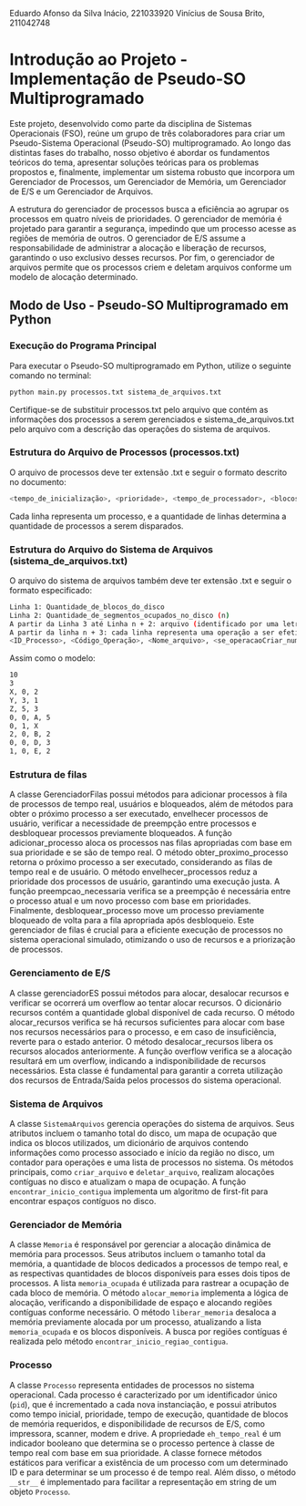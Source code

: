 Eduardo Afonso da Silva Inácio, 221033920
Vinícius de Sousa Brito, 211042748

# Introdução ao Projeto - Implementação de Pseudo-SO Multiprogramado

Este projeto, desenvolvido como parte da disciplina de Sistemas Operacionais (FSO), reúne um grupo de três colaboradores para criar um Pseudo-Sistema Operacional (Pseudo-SO) multiprogramado. Ao longo das distintas fases do trabalho, nosso objetivo é abordar os fundamentos teóricos do tema, apresentar soluções teóricas para os problemas propostos e, finalmente, implementar um sistema robusto que incorpora um Gerenciador de Processos, um Gerenciador de Memória, um Gerenciador de E/S e um Gerenciador de Arquivos.

A estrutura do gerenciador de processos busca a eficiência ao agrupar os processos em quatro níveis de prioridades. O gerenciador de memória é projetado para garantir a segurança, impedindo que um processo acesse as regiões de memória de outros. O gerenciador de E/S assume a responsabilidade de administrar a alocação e liberação de recursos, garantindo o uso exclusivo desses recursos. Por fim, o gerenciador de arquivos permite que os processos criem e deletam arquivos conforme um modelo de alocação determinado.



## **Modo de Uso - Pseudo-SO Multiprogramado em Python**

### Execução do Programa Principal

Para executar o Pseudo-SO multiprogramado em Python, utilize o seguinte comando no terminal:

```bash
python main.py processos.txt sistema_de_arquivos.txt
```
Certifique-se de substituir processos.txt pelo arquivo que contém as informações dos processos a serem gerenciados e sistema_de_arquivos.txt pelo arquivo com a descrição das operações do sistema de arquivos.

### Estrutura do Arquivo de Processos (processos.txt)
O arquivo de processos deve ter extensão .txt e seguir o formato descrito no documento:
```bash
<tempo_de_inicialização>, <prioridade>, <tempo_de_processador>, <blocos_em_memória>, <código_da_impressora>, <requisição_do_scanner>, <requisição_do_modem>, <código_do_disco>
```

Cada linha representa um processo, e a quantidade de linhas determina a quantidade de processos a serem disparados.

### Estrutura do Arquivo do Sistema de Arquivos (sistema_de_arquivos.txt)
O arquivo do sistema de arquivos também deve ter extensão .txt e seguir o formato especificado:
```bash
Linha 1: Quantidade_de_blocos_do_disco
Linha 2: Quantidade_de_segmentos_ocupados_no_disco (n)
A partir da Linha 3 até Linha n + 2: arquivo (identificado por uma letra), número_do_primeiro_bloco_gravado, quantidade_de_blocos_ocupados
A partir da linha n + 3: cada linha representa uma operação a ser efetivada pelo sistema de arquivos do Pseudo-SO:
<ID_Processo>, <Código_Operação>, <Nome_arquivo>, <se_operacaoCriar_numero_blocos>
```

Assim como o modelo:
```bash
10
3
X, 0, 2
Y, 3, 1
Z, 5, 3
0, 0, A, 5
0, 1, X
2, 0, B, 2
0, 0, D, 3
1, 0, E, 2
```

### Estrutura de filas 

A classe GerenciadorFilas possui métodos para adicionar processos à fila de processos de tempo real, usuários e bloqueados, além de métodos para obter o próximo processo a ser executado, envelhecer processos de usuário, verificar a necessidade de preempção entre processos e desbloquear processos previamente bloqueados. A função adicionar_processo aloca os processos nas filas apropriadas com base em sua prioridade e se são de tempo real. O método obter_proximo_processo retorna o próximo processo a ser executado, considerando as filas de tempo real e de usuário. O método envelhecer_processos reduz a prioridade dos processos de usuário, garantindo uma execução justa. A função preempcao_necessaria verifica se a preempção é necessária entre o processo atual e um novo processo com base em prioridades. Finalmente, desbloquear_processo move um processo previamente bloqueado de volta para a fila apropriada após desbloqueio. Este gerenciador de filas é crucial para a eficiente execução de processos no sistema operacional simulado, otimizando o uso de recursos e a priorização de processos.

### Gerenciamento de E/S

A classe gerenciadorES possui métodos para alocar, desalocar recursos e verificar se ocorrerá um overflow ao tentar alocar recursos. O dicionário recursos contém a quantidade global disponível de cada recurso. O método alocar_recursos verifica se há recursos suficientes para alocar com base nos recursos necessários para o processo, e em caso de insuficiência, reverte para o estado anterior. O método desalocar_recursos libera os recursos alocados anteriormente. A função overflow verifica se a alocação resultará em um overflow, indicando a indisponibilidade de recursos necessários. Esta classe é fundamental para garantir a correta utilização dos recursos de Entrada/Saída pelos processos do sistema operacional. 

### Sistema de Arquivos

A classe `SistemaArquivos` gerencia operações do sistema de arquivos. Seus atributos incluem o tamanho total do disco, um mapa de ocupação que indica os blocos utilizados, um dicionário de arquivos contendo informações como processo associado e início da região no disco, um contador para operações e uma lista de processos no sistema. Os métodos principais, como `criar_arquivo` e `deletar_arquivo`, realizam alocações contíguas no disco e atualizam o mapa de ocupação. A função `encontrar_inicio_contigua` implementa um algoritmo de first-fit para encontrar espaços contíguos no disco.

### Gerenciador de Memória

A classe `Memoria` é responsável por gerenciar a alocação dinâmica de memória para processos. Seus atributos incluem o tamanho total da memória, a quantidade de blocos dedicados a processos de tempo real, e as respectivas quantidades de blocos disponíveis para esses dois tipos de processos. A lista `memoria_ocupada` é utilizada para rastrear a ocupação de cada bloco de memória. O método `alocar_memoria` implementa a lógica de alocação, verificando a disponibilidade de espaço e alocando regiões contíguas conforme necessário. O método `liberar_memoria` desaloca a memória previamente alocada por um processo, atualizando a lista `memoria_ocupada` e os blocos disponíveis. A busca por regiões contíguas é realizada pelo método `encontrar_inicio_regiao_contigua`. 

### Processo

A classe `Processo` representa entidades de processos no sistema operacional. Cada processo é caracterizado por um identificador único (`pid`), que é incrementado a cada nova instanciação, e possui atributos como tempo inicial, prioridade, tempo de execução, quantidade de blocos de memória requeridos, e disponibilidade de recursos de E/S, como impressora, scanner, modem e drive. A propriedade `eh_tempo_real` é um indicador booleano que determina se o processo pertence à classe de tempo real com base em sua prioridade. A classe fornece métodos estáticos para verificar a existência de um processo com um determinado ID e para determinar se um processo é de tempo real. Além disso, o método `__str__` é implementado para facilitar a representação em string de um objeto `Processo`.
